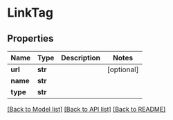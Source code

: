 # LinkTag

## Properties
Name | Type | Description | Notes
------------ | ------------- | ------------- | -------------
**url** | **str** |  | [optional] 
**name** | **str** |  | 
**type** | **str** |  | 

[[Back to Model list]](../README.md#documentation-for-models) [[Back to API list]](../README.md#documentation-for-api-endpoints) [[Back to README]](../README.md)


